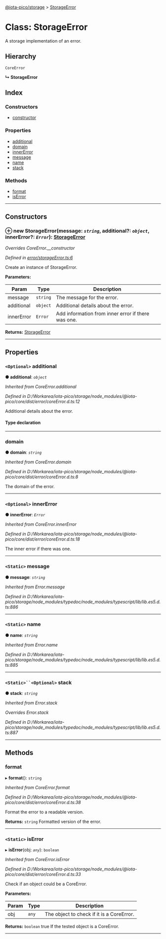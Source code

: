 [@iota-pico/storage](../README.md) > [StorageError](../classes/storageerror.md)

# Class: StorageError

A storage implementation of an error.

## Hierarchy

 `CoreError`

**↳ StorageError**

## Index

### Constructors

* [constructor](storageerror.md#constructor)

### Properties

* [additional](storageerror.md#additional)
* [domain](storageerror.md#domain)
* [innerError](storageerror.md#innererror)
* [message](storageerror.md#message)
* [name](storageerror.md#name)
* [stack](storageerror.md#stack)

### Methods

* [format](storageerror.md#format)
* [isError](storageerror.md#iserror)

---

## Constructors

<a id="constructor"></a>

### ⊕ **new StorageError**(message: *`string`*, additional?: *`object`*, innerError?: *`Error`*): [StorageError](storageerror.md)

*Overrides CoreError.__constructor*

*Defined in [error/storageError.ts:6](https://github.com/iota-pico/storage/blob/761de37/src/error/storageError.ts#L6)*

Create an instance of StorageError.

**Parameters:**

| Param | Type | Description |
| ------ | ------ | ------ |
| message | `string`   |  The message for the error. |
| additional | `object`   |  Additional details about the error. |
| innerError | `Error`   |  Add information from inner error if there was one. |

**Returns:** [StorageError](storageerror.md)

---

## Properties

<a id="additional"></a>

### `<Optional>` additional

**●  additional**:  *`object`* 

*Inherited from CoreError.additional*

*Defined in D:/Workarea/iota-pico/storage/node_modules/@iota-pico/core/dist/error/coreError.d.ts:12*

Additional details about the error.

#### Type declaration

[id: `string`]: `any`

___

<a id="domain"></a>

###  domain

**●  domain**:  *`string`* 

*Inherited from CoreError.domain*

*Defined in D:/Workarea/iota-pico/storage/node_modules/@iota-pico/core/dist/error/coreError.d.ts:8*

The domain of the error.

___

<a id="innererror"></a>

### `<Optional>` innerError

**●  innerError**:  *`Error`* 

*Inherited from CoreError.innerError*

*Defined in D:/Workarea/iota-pico/storage/node_modules/@iota-pico/core/dist/error/coreError.d.ts:18*

The inner error if there was one.

___

<a id="message"></a>

### `<Static>` message

**●  message**:  *`string`* 

*Inherited from Error.message*

*Defined in D:/Workarea/iota-pico/storage/node_modules/typedoc/node_modules/typescript/lib/lib.es5.d.ts:886*

___

<a id="name"></a>

### `<Static>` name

**●  name**:  *`string`* 

*Inherited from Error.name*

*Defined in D:/Workarea/iota-pico/storage/node_modules/typedoc/node_modules/typescript/lib/lib.es5.d.ts:885*

___

<a id="stack"></a>

### `<Static>``<Optional>` stack

**●  stack**:  *`string`* 

*Inherited from Error.stack*

*Overrides Error.stack*

*Defined in D:/Workarea/iota-pico/storage/node_modules/typedoc/node_modules/typescript/lib/lib.es5.d.ts:887*

___

## Methods

<a id="format"></a>

###  format

▸ **format**(): `string`

*Inherited from CoreError.format*

*Defined in D:/Workarea/iota-pico/storage/node_modules/@iota-pico/core/dist/error/coreError.d.ts:38*

Format the error to a readable version.

**Returns:** `string`
Formatted version of the error.

___

<a id="iserror"></a>

### `<Static>` isError

▸ **isError**(obj: *`any`*): `boolean`

*Inherited from CoreError.isError*

*Defined in D:/Workarea/iota-pico/storage/node_modules/@iota-pico/core/dist/error/coreError.d.ts:33*

Check if an object could be a CoreError.

**Parameters:**

| Param | Type | Description |
| ------ | ------ | ------ |
| obj | `any`   |  The object to check if it is a CoreError. |

**Returns:** `boolean`
true If the tested object is a CoreError.

___


